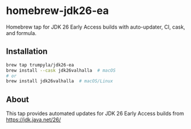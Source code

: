 # homebrew-jdk26-ea
Homebrew tap for JDK 26 Early Access builds with auto-updater, CI, cask, and formula.

## Installation

```bash
brew tap trumpyla/jdk26-ea
brew install --cask jdk26valhalla  # macOS
# or
brew install jdk26valhalla  # macOS/Linux
```

## About
This tap provides automated updates for JDK 26 Early Access builds from https://jdk.java.net/26/

